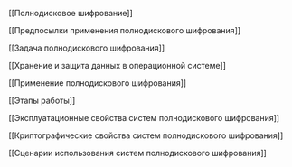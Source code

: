 [[Полнодисковое шифрование]]

[[Предпосылки применения полнодискового шифрования]]

[[Задача полнодискового шифрования]]

[[Хранение и защита данных в операционной системе]]

[[Применение полнодискового шифрования]]

[[Этапы работы]]

[[Эксплуатационные свойства систем полнодискового шифрования]]

[[Криптографические свойства систем полнодискового шифрования]]

[[Сценарии использования систем полнодискового шифрования]]

